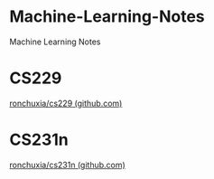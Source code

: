 # Machine-Learning-Notes
Machine Learning Notes

# CS229
[ronchuxia/cs229 (github.com)](https://github.com/ronchuxia/cs229)

# CS231n
[ronchuxia/cs231n (github.com)](https://github.com/ronchuxia/cs231n)
